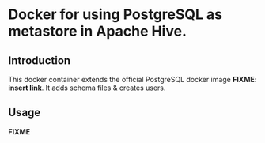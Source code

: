 # Docker for using PostgreSQL as metastore in Apache Hive.

## Introduction

This docker container extends the official PostgreSQL docker image **FIXME: insert link**. It adds schema files & creates users.

## Usage

**FIXME**
